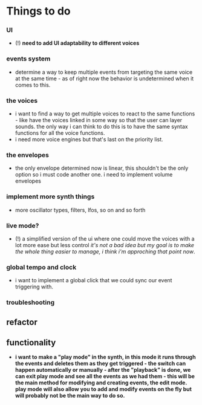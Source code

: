 # Things to do

### UI
- (!) **need to add UI adaptability to different voices**

### events system
- determine a way to keep multiple events from targeting the same voice at the same time - as of right now the behavior is undetermined when it comes to this. 

### the voices
- i want to find a way to get multiple voices to react to the same functions - like have the voices linked in some way so that the user can layer sounds. the only way i can think to do this is to have the same syntax functions for all the voice functions. 
- i need more voice engines but that's last on the priority list. 

### the envelopes
- the only envelope determined now is linear, this shouldn't be the only option so i must code another one. i need to implement volume envelopes 

### implement more synth things 
- more oscillator types, filters, lfos, so on and so forth

### live mode? 
- (!) a simplified version of the ui where one could move the voices with a lot more ease but less control
*it's not a bad idea but my goal is to make the whole thing easier to manage, i think i'm approching that point now*. 

### global tempo and clock
- i want to implement a global click that we could sync our event triggering with. 

### troubleshooting

## refactor

## functionality
- **i want to make a "play mode" in the synth, in this mode it runs through the events and deletes them as they get triggered - the switch can happen automatically or manually - after the "playback" is done, we can exit play mode and see all the events as we had them - this will be the main method for modifying and creating events, the edit mode. play mode will also allow you to add and modify events on the fly but will probably not be the main way to do so.**